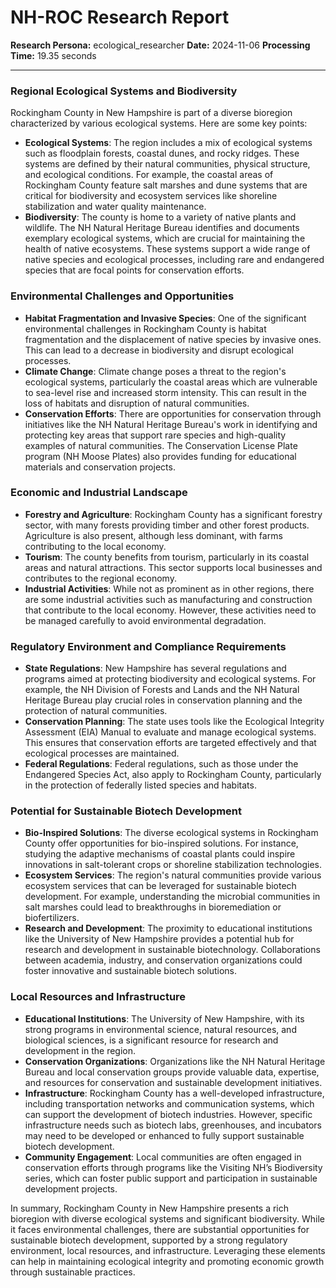 # NH-ROC Research Report

**Research Persona:** ecological_researcher
**Date:** 2024-11-06
**Processing Time:** 19.35 seconds

---

### Regional Ecological Systems and Biodiversity

Rockingham County in New Hampshire is part of a diverse bioregion characterized by various ecological systems. Here are some key points:

- **Ecological Systems**: The region includes a mix of ecological systems such as floodplain forests, coastal dunes, and rocky ridges. These systems are defined by their natural communities, physical structure, and ecological conditions. For example, the coastal areas of Rockingham County feature salt marshes and dune systems that are critical for biodiversity and ecosystem services like shoreline stabilization and water quality maintenance.
- **Biodiversity**: The county is home to a variety of native plants and wildlife. The NH Natural Heritage Bureau identifies and documents exemplary ecological systems, which are crucial for maintaining the health of native ecosystems. These systems support a wide range of native species and ecological processes, including rare and endangered species that are focal points for conservation efforts.

### Environmental Challenges and Opportunities

- **Habitat Fragmentation and Invasive Species**: One of the significant environmental challenges in Rockingham County is habitat fragmentation and the displacement of native species by invasive ones. This can lead to a decrease in biodiversity and disrupt ecological processes.
- **Climate Change**: Climate change poses a threat to the region's ecological systems, particularly the coastal areas which are vulnerable to sea-level rise and increased storm intensity. This can result in the loss of habitats and disruption of natural communities.
- **Conservation Efforts**: There are opportunities for conservation through initiatives like the NH Natural Heritage Bureau's work in identifying and protecting key areas that support rare species and high-quality examples of natural communities. The Conservation License Plate program (NH Moose Plates) also provides funding for educational materials and conservation projects.

### Economic and Industrial Landscape

- **Forestry and Agriculture**: Rockingham County has a significant forestry sector, with many forests providing timber and other forest products. Agriculture is also present, although less dominant, with farms contributing to the local economy.
- **Tourism**: The county benefits from tourism, particularly in its coastal areas and natural attractions. This sector supports local businesses and contributes to the regional economy.
- **Industrial Activities**: While not as prominent as in other regions, there are some industrial activities such as manufacturing and construction that contribute to the local economy. However, these activities need to be managed carefully to avoid environmental degradation.

### Regulatory Environment and Compliance Requirements

- **State Regulations**: New Hampshire has several regulations and programs aimed at protecting biodiversity and ecological systems. For example, the NH Division of Forests and Lands and the NH Natural Heritage Bureau play crucial roles in conservation planning and the protection of natural communities.
- **Conservation Planning**: The state uses tools like the Ecological Integrity Assessment (EIA) Manual to evaluate and manage ecological systems. This ensures that conservation efforts are targeted effectively and that ecological processes are maintained.
- **Federal Regulations**: Federal regulations, such as those under the Endangered Species Act, also apply to Rockingham County, particularly in the protection of federally listed species and habitats.

### Potential for Sustainable Biotech Development

- **Bio-Inspired Solutions**: The diverse ecological systems in Rockingham County offer opportunities for bio-inspired solutions. For instance, studying the adaptive mechanisms of coastal plants could inspire innovations in salt-tolerant crops or shoreline stabilization technologies.
- **Ecosystem Services**: The region's natural communities provide various ecosystem services that can be leveraged for sustainable biotech development. For example, understanding the microbial communities in salt marshes could lead to breakthroughs in bioremediation or biofertilizers.
- **Research and Development**: The proximity to educational institutions like the University of New Hampshire provides a potential hub for research and development in sustainable biotechnology. Collaborations between academia, industry, and conservation organizations could foster innovative and sustainable biotech solutions.

### Local Resources and Infrastructure

- **Educational Institutions**: The University of New Hampshire, with its strong programs in environmental science, natural resources, and biological sciences, is a significant resource for research and development in the region.
- **Conservation Organizations**: Organizations like the NH Natural Heritage Bureau and local conservation groups provide valuable data, expertise, and resources for conservation and sustainable development initiatives.
- **Infrastructure**: Rockingham County has a well-developed infrastructure, including transportation networks and communication systems, which can support the development of biotech industries. However, specific infrastructure needs such as biotech labs, greenhouses, and incubators may need to be developed or enhanced to fully support sustainable biotech development.
- **Community Engagement**: Local communities are often engaged in conservation efforts through programs like the Visiting NH’s Biodiversity series, which can foster public support and participation in sustainable development projects.

In summary, Rockingham County in New Hampshire presents a rich bioregion with diverse ecological systems and significant biodiversity. While it faces environmental challenges, there are substantial opportunities for sustainable biotech development, supported by a strong regulatory environment, local resources, and infrastructure. Leveraging these elements can help in maintaining ecological integrity and promoting economic growth through sustainable practices.
